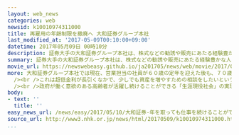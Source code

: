 ```yaml
---
layout: web_news
categories: web
newsid: k10010974311000
title: 再雇用の年齢制限を撤廃へ 大和証券グループ本社
last_modified_at: '2017-05-09T00:10:00+09:00'
datetime: 2017年05月09日 00時10分
description: 証券大手の大和証券グループ本社は、株式などの勧誘や販売にあたる経験豊かな人材を継続して雇用するため、これまで７０歳を上限としてきた営業担当の社員の再雇用の年齢制限を撤廃する方針を明らかにしました。
summary: 証券大手の大和証券グループ本社は、株式などの勧誘や販売にあたる経験豊かな人材を継続して雇用するため、これまで７０歳を上限としてきた営業担当の社員の再雇用の年齢制限を撤廃する方針を明らかにしました。
movie_url: https://newswebeasy.github.io/ja201705/news/web/movie/2017/05/10/k10010974311000.mp4
more: 大和証券グループ本社では現在、営業担当の社員が６０歳の定年を迎えた後も、７０歳までは再雇用する制度を設けています。この会社では、７０歳の再雇用の年齢制限をことし夏にも撤廃し、健康状態に問題がなければ何歳でも働き続けられる制度に改める方針を固めました。<br
  /><br />これは超低金利が長引くなかで、少しでも資産を増やすための相談をしたいというニーズが高齢者を中心に高まっていて、会社では経験豊かなベテラン社員の力がますます重要になると判断したためです。<br
  /><br />政府が働く意欲のある高齢者が活躍し続けることができる「生涯現役社会」の実現を掲げる中、企業の間では定年の年齢や再雇用の年齢の上限を引き上げる動きが広がっていますが、厚生労働省によりますと、大企業で再雇用の年齢制限を撤廃するケースは珍しいと話しています。
body:
- text: ''
  title: ''
easy_news_url: /news/easy/2017/05/10/大和証券-年を取っても仕事を続けることができる/
source_url: http://www3.nhk.or.jp/news/html/20170509/k10010974311000.html
...
```

